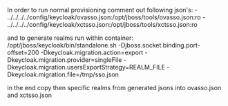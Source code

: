 In order to run normal provisioning comment out following json's:
      - ../../../../config/keycloak/ovasso.json:/opt/jboss/tools/ovasso.json:ro
      - ../../../../config/keycloak/xctsso.json:/opt/jboss/tools/xctsso.json:ro

and to generate realms run within container:
/opt/jboss/keycloak/bin/standalone.sh -Djboss.socket.binding.port-offset=200 -Dkeycloak.migration.action=export -Dkeycloak.migration.provider=singleFile -Dkeycloak.migration.usersExportStrategy=REALM_FILE -Dkeycloak.migration.file=/tmp/sso.json


in the end copy then specific realms from generated jsons into ovasso.json and xctsso.json